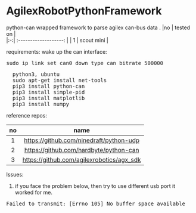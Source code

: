 # AgilexRobotPythonFramework
python-can wrapped framework to parse agilex can-bus data .
 |no |  tested on |  
 |:-:| :-------------------: | 
 | 1 | scout mini |
 
requirements:
wake up the can interface:
<pre>
sudo ip link set can0 down type can bitrate 500000
</pre>

<pre>
  python3, ubuntu
  sudo apt-get install net-tools
  pip3 install python-can
  pip3 install simple-pid
  pip3 install matplotlib
  pip3 install numpy
</pre>

reference repos:

 |no |  name |  
 |:-:| :-------------------: | 
 | 1 | https://github.com/ninedraft/python-udp |
 | 2 | https://github.com/hardbyte/python-can | 
 | 3 | https://github.com/agilexrobotics/agx_sdk | 
 
 Issues:
 1. if you face the problem below, then try to use different usb port it worked for me.
<pre>
Failed to transmit: [Errno 105] No buffer space available
</pre>
